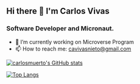 ## Hi there 👋 I'm Carlos Vivas
### Software Developer and Micronaut.

- 🔭 I’m currently working on Microverse Program
- 📫 How to reach me: cavivasnieto@gmail.com


[![carlosmuerto's GitHub stats](https://github-readme-stats.vercel.app/api?username=carlosmuerto&show_icons=true&count_private=true&theme=dracula)](https://github.com/anuraghazra/github-readme-stats)

[![Top Langs](https://github-readme-stats.vercel.app/api/top-langs/?username=carlosmuerto&layout=compact&theme=dracula)](https://github.com/anuraghazra/github-readme-stats)

<!--
**carlosmuerto/carlosmuerto** is a ✨ _special_ ✨ repository because its `README.md` (this file) appears on your GitHub profile.

Here are some ideas to get you started:

- 🔭 I’m currently working on ...
- 🌱 I’m currently learning ...
- 👯 I’m looking to collaborate on ...
- 🤔 I’m looking for help with ...
- 💬 Ask me about ...
- 📫 How to reach me: ...
- 😄 Pronouns: ...
- ⚡ Fun fact: ...
-->
